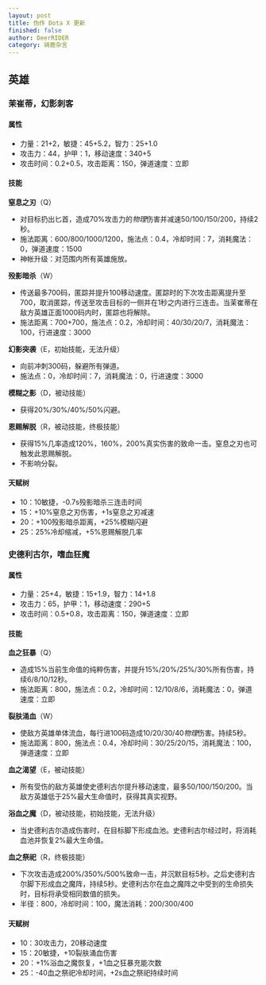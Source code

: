 ```yaml
---
layout: post
title: 伪作 Dota X 更新
finished: false
author: DeerRIDER
category: 骑鹿杂言
---
```

## 英雄

### 茉崔蒂，幻影刺客

#### 属性

* 力量：21+2，敏捷：45+5.2，智力：25+1.0
* 攻击力：44，护甲：1，移动速度：340+5
* 攻击时间：0.2+0.5，攻击距离：150，弹道速度：立即

#### 技能

**窒息之刃**（Q）
* 对目标扔出匕首，造成70%攻击力的*物理*伤害并减速50/100/150/200，持续2秒。
* 施法距离：600/800/1000/1200，施法点：0.4，冷却时间：7，消耗魔法：0，弹道速度：1500
* 神帐升级：对范围内所有英雄施放。

**殁影暗杀**（W）
* 传送最多700码，匿踪并提升100移动速度。匿踪时的下次攻击距离提升至700，取消匿踪，传送至攻击目标的一侧并在1秒之内进行三连击。当茉崔蒂在敌方英雄正面1000码内时，匿踪也将解除。
* 施法距离：700+700，施法点：0.2，冷却时间：40/30/20/7，消耗魔法：100，行进速度：3000

**幻影突袭**（E，初始技能，无法升级）
* 向前冲刺300码，躲避所有弹道。
* 施法点：0，冷却时间：7，消耗魔法：0，行进速度：3000

**模糊之影**（D，被动技能）
* 获得20%/30%/40%/50%闪避。

**恩赐解脱**（R，被动技能，终极技能）
* 获得15%几率造成120%，160%，200%真实伤害的致命一击。窒息之刃也可触发此恩赐解脱。
* 不影响分裂。

#### 天赋树
* 10：10敏捷，-0.7s殁影暗杀三连击时间
* 15：+10%窒息之刃伤害，+1s窒息之刃减速
* 20：+100殁影暗杀距离，+25%模糊闪避
* 25：25%冷却缩减，+5%恩赐解脱几率

### 史德利古尔，嗜血狂魔

#### 属性

* 力量：25+4，敏捷：15+1.9，智力：14+1.8
* 攻击力：65，护甲：1，移动速度：290+5
* 攻击时间：0.5+0.8，攻击距离：150，弹道速度：立即

#### 技能

**血之狂暴**（Q）
* 造成15%当前生命值的纯粹伤害，并提升15%/20%/25%/30%所有伤害，持续6/8/10/12秒。
* 施法距离：800，施法点：0.2，冷却时间：12/10/8/6，消耗魔法：0，弹道速度：立即

**裂肤涌血**（W）
* 使敌方英雄单体流血，每行进100码造成10/20/30/40*物理*伤害。持续5秒。
* 施法距离：800，施法点：0.4，冷却时间：30/25/20/15，消耗魔法：100，弹道速度：立即

**血之渴望**（E，被动技能）
* 所有受伤的敌方英雄使史德利古尔提升移动速度，最多50/100/150/200。当敌方英雄低于25%最大生命值时，获得其真实视野。

**浴血之魔**（D，被动技能，初始技能，无法升级）
* 当史德利古尔造成伤害时，在目标脚下形成血池。史德利古尔经过时，将消耗血池并恢复2%最大生命值。

**血之祭祀**（R，终极技能）
* 下次攻击造成200%/350%/500%致命一击，并沉默目标5秒。之后史德利古尔脚下形成血之魔阵，持续5秒。史德利古尔在血之魔阵之中受到的生命损失时，目标将承受相同数值的损失。
* 半径：800，冷却时间：100，魔法消耗：200/300/400

#### 天赋树
* 10：30攻击力，20移动速度
* 15：20敏捷，+10裂肤涌血伤害
* 20：+1%浴血之魔恢复，+1血之狂暴充能次数
* 25：-40血之祭祀冷却时间，+2s血之祭祀持续时间